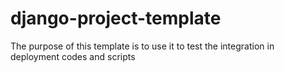 # django-project-template
The purpose of this template is to use it to test the integration in deployment codes and scripts
